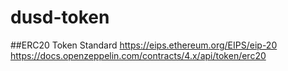 # dusd-token

##ERC20 Token Standard
https://eips.ethereum.org/EIPS/eip-20
https://docs.openzeppelin.com/contracts/4.x/api/token/erc20